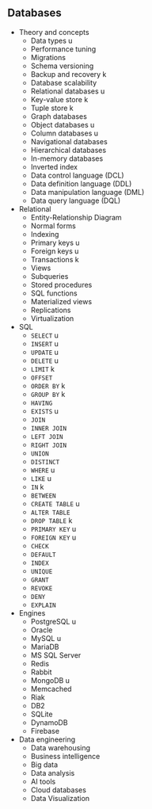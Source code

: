 ## Databases

- Theory and concepts
  - Data types u
  - Performance tuning
  - Migrations
  - Schema versioning
  - Backup and recovery k 
  - Database scalability
  - Relational databases u
  - Key-value store k
  - Tuple store k
  - Graph databases
  - Object databases u
  - Column databases u
  - Navigational databases
  - Hierarchical databases
  - In-memory databases
  - Inverted index
  - Data control language (DCL)
  - Data definition language (DDL)
  - Data manipulation language (DML)
  - Data query language (DQL)
- Relational
  - Entity-Relationship Diagram
  - Normal forms
  - Indexing
  - Primary keys u 
  - Foreign keys u
  - Transactions k
  - Views
  - Subqueries
  - Stored procedures
  - SQL functions
  - Materialized views
  - Replications
  - Virtualization
- SQL
  - `SELECT` u
  - `INSERT` u
  - `UPDATE` u
  - `DELETE` u
  - `LIMIT` k
  - `OFFSET`
  - `ORDER BY` k
  - `GROUP BY` k
  - `HAVING`
  - `EXISTS` u
  - `JOIN`
  - `INNER JOIN`
  - `LEFT JOIN`
  - `RIGHT JOIN`
  - `UNION`
  - `DISTINCT`
  - `WHERE` u
  - `LIKE` u
  - `IN` k
  - `BETWEEN`
  - `CREATE TABLE` u
  - `ALTER TABLE`
  - `DROP TABLE` k
  - `PRIMARY KEY` u
  - `FOREIGN KEY` u
  - `CHECK`
  - `DEFAULT`
  - `INDEX`
  - `UNIQUE`
  - `GRANT`
  - `REVOKE`
  - `DENY`
  - `EXPLAIN`
- Engines
  - PostgreSQL u
  - Oracle
  - MySQL u
  - MariaDB
  - MS SQL Server
  - Redis
  - Rabbit
  - MongoDB u
  - Memcached
  - Riak
  - DB2
  - SQLite
  - DynamoDB
  - Firebase
- Data engineering
  - Data warehousing
  - Business intelligence
  - Big data
  - Data analysis
  - AI tools
  - Cloud databases
  - Data Visualization
